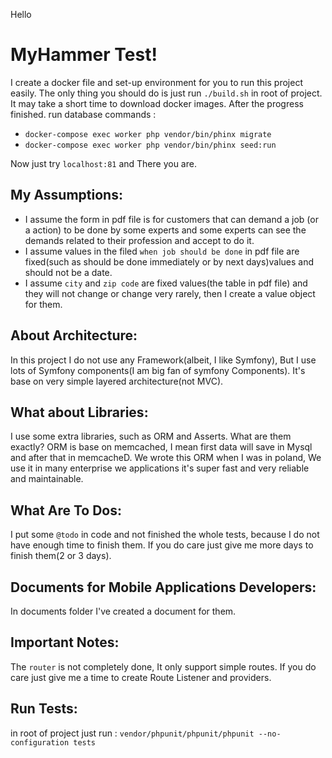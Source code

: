 Hello

MyHammer Test!
===

I create a docker file and set-up environment for you to run this project easily.
The only thing you should do is just run `./build.sh` in root of project.
It may take a short time to download docker images.
After the progress finished. run database commands :
  - `docker-compose exec worker php vendor/bin/phinx migrate`
  - `docker-compose exec worker php vendor/bin/phinx seed:run`
 
Now just try `localhost:81` and There you are. 

My Assumptions:
---
- I assume the form in pdf file is for customers that can demand a job (or a action) to be done by some experts and some experts can see the demands related to their profession and accept to do it.
- I assume values in the filed `when job should be done` in pdf file are fixed(such as should be done immediately or by next days)values and should not be a date. 
- I assume `city` and `zip code` are fixed values(the table in pdf file) and they will not change or change very rarely, then I create a value object for them.

About Architecture:
---
In this project I do not use any Framework(albeit, I like Symfony), But I use lots of Symfony components(I am big fan of symfony Components).
It's base on very simple layered architecture(not MVC).

What about Libraries:
---
I use some extra libraries, such as ORM and Asserts.
What are them exactly? ORM is base on memcached, I mean first data will save in Mysql and after that in memcacheD.
We wrote this ORM when I was in poland, We use it in many enterprise we applications it's super fast and very reliable and maintainable.

What Are To Dos:
--
I put some `@todo` in code and not finished the whole tests, because I do not have enough time to finish them. If you do care just give me more days to finish them(2 or 3 days).

Documents for Mobile Applications Developers:
--
In documents folder I've created a document for them.
 
Important Notes:
---
The `router` is not completely done, It only support simple routes.
 If you do care just give me a time to create Route Listener and providers. 
 
 Run Tests:
 ---
 
 in root of project just run : `vendor/phpunit/phpunit/phpunit --no-configuration tests`